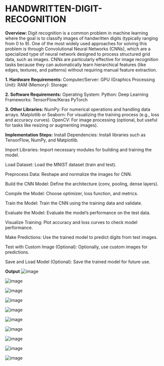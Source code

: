 # HANDWRITTEN-DIGIT-RECOGNITION
**Overview:**
Digit recognition is a common problem in machine learning where the goal is to classify images of handwritten digits (typically ranging from 0 to 9). One of the most widely used approaches for solving this problem is through Convolutional Neural Networks (CNNs), which are a specialized type of neural network designed to process structured grid data, such as images. CNNs are particularly effective for image recognition tasks because they can automatically learn hierarchical features (like edges, textures, and patterns) without requiring manual feature extraction.

**1. Hardware Requirements:**
Computer/Server:
GPU (Graphics Processing Unit):
RAM (Memory):
Storage:

**2. Software Requirements:**
Operating System:
Python:
Deep Learning Frameworks:
TensorFlow/Keras
PyTorch

**3. Other Libraries:**
NumPy: For numerical operations and handling data arrays.
Matplotlib or Seaborn: For visualizing the training process (e.g., loss and accuracy curves).
OpenCV: For image processing (optional, but useful for tasks like resizing or augmenting images).

**Implementation Steps:**
Install Dependencies: Install libraries such as TensorFlow, NumPy, and Matplotlib.

Import Libraries: Import necessary modules for building and training the model.

Load Dataset: Load the MNIST dataset (train and test).

Preprocess Data: Reshape and normalize the images for CNN.

Build the CNN Model: Define the architecture (conv, pooling, dense layers).

Compile the Model: Choose optimizer, loss function, and metrics.

Train the Model: Train the CNN using the training data and validate.

Evaluate the Model: Evaluate the model’s performance on the test data.

Visualize Training: Plot accuracy and loss curves to check model performance.

Make Predictions: Use the trained model to predict digits from test images.

Test with Custom Image (Optional): Optionally, use custom images for predictions.

Save and Load Model (Optional): Save the trained model for future use.

**Output**
![image](https://github.com/user-attachments/assets/40a12bca-1c3c-4e3f-8f5c-b4b48feeaf9c)

![image](https://github.com/user-attachments/assets/7344144f-c199-4dfd-888e-cc408249698e)

![image](https://github.com/user-attachments/assets/dc7c9e33-0405-40ed-b5a7-d24aecedfba1)

![image](https://github.com/user-attachments/assets/0a21fc42-c033-416d-90d2-bf247b906711)

![image](https://github.com/user-attachments/assets/c87a9a33-08dc-4677-9916-203bc4e197f6)

![image](https://github.com/user-attachments/assets/da38dace-0d2f-4209-ab0c-d337a1630cec)

![image](https://github.com/user-attachments/assets/7b3961d7-4ac6-4df5-9081-6a1bb6d1500f)

![image](https://github.com/user-attachments/assets/662fead3-f8e1-468e-86b7-1180c2282c2c)

![image](https://github.com/user-attachments/assets/0ade6791-0303-4d5f-a00a-aed6b5dcc073)

![image](https://github.com/user-attachments/assets/898fb136-2f93-4299-bb2d-09e17f39915f)
